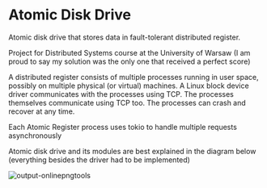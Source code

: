 # Atomic Disk Drive

Atomic disk drive that stores data in fault-tolerant distributed register.

Project for Distributed Systems course at the University of Warsaw (I am proud to say my solution was the only one that received a perfect score) 

A distributed register consists of multiple processes running in user space, possibly on multiple physical (or virtual) machines. 
A Linux block device driver communicates with the processes using TCP. The processes themselves communicate using TCP too. The processes can crash and recover at any time.

Each Atomic Register process uses tokio to handle multiple requests asynchronously 

Atomic disk drive and its modules are best explained in the diagram below (everything besides the driver had to be implemented)

![output-onlinepngtools](https://user-images.githubusercontent.com/34310650/217945330-1dcb27d2-9b1f-44fa-8317-24b6c7c9a7b3.png)
